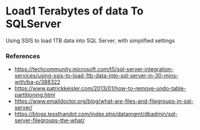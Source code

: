 # Load1 Terabytes of data To SQLServer
Using SSIS to load 1TB data into SQL Server, with simplified settings


### References
* https://techcommunity.microsoft.com/t5/sql-server-integration-services/using-ssis-to-load-1tb-data-into-sql-server-in-30-mins-with/ba-p/388322
* https://www.patrickkeisler.com/2013/01/how-to-remove-undo-table-partitioning.html
* https://www.emaildoctor.org/blog/what-are-files-and-filegroups-in-sql-server/
* https://blogs.lessthandot.com/index.php/datamgmt/dbadmin/sql-server-filegroups-the-what/
